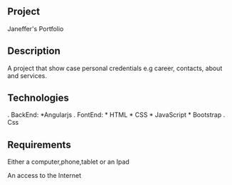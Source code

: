 ## Project
Janeffer's  Portfolio

## Description
A project that show case personal credentials e.g career, contacts, about and services.

## Technologies
  . BackEnd: *Angularjs
  . FontEnd: * HTML * CSS * JavaScript * Bootstrap
  . Css
  ## Requirements
  Either a computer,phone,tablet or an Ipad
  
  An access to the Internet
  


